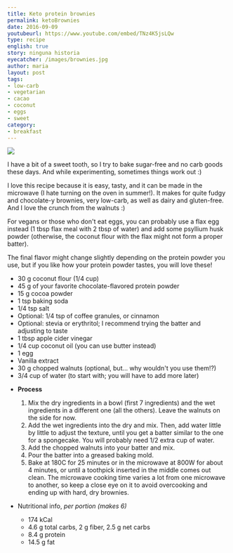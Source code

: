```yaml
---
title: Keto protein brownies
permalink: ketoBrownies
date: 2016-09-09
youtubeurl: https://www.youtube.com/embed/TNz4K5jsLQw
type: recipe
english: true
story: ninguna historia
eyecatcher: /images/brownies.jpg
author: maria
layout: post
tags:
- low-carb
- vegetarian
- cacao
- coconut
- eggs
- sweet
category:
- breakfast
---
```


<img src="https://farm1.staticflickr.com/142/30866357173_014f31558d_o_d.jpg" />

I have a bit of a sweet tooth, so I try to bake sugar-free and no carb goods these days. And while experimenting, sometimes things work out :)

I love this recipe because it is easy, tasty, and it can be made in the microwave (I hate turning on the oven in summer!). It makes for quite fudgy and chocolate-y brownies, very low-carb, as well as dairy and gluten-free. And I love the crunch from the walnuts :) 

For vegans or those who don't eat eggs, you can probably use a flax egg instead (1 tbsp flax meal with 2 tbsp of water) and add some psyllium husk powder (otherwise, the coconut flour with the flax might not form a proper batter).

The final flavor might change slightly depending on the protein powder you use, but if you like how your protein powder tastes, you will love these!


<ul>
  <li>30 g coconut flour (1/4 cup)</li>
  <li>45 g of your favorite chocolate-flavored protein powder</li>
  <li>15 g cocoa powder</li>
  <li>1 tsp baking soda</li>
  <li>1/4 tsp salt</li>
  <li>Optional: 1/4 tsp of coffee granules, or cinnamon</li>
  <li>Optional: stevia or erythritol; I recommend trying the batter and adjusting to taste</li>
  <li>1 tbsp apple cider vinegar</li>
  <li>1/4 cup coconut oil (you can use butter instead)</li>
  <li>1 egg</li>
  <li>Vanilla extract</li>
  <li>30 g chopped walnuts (optional, but... why wouldn't you use them!?)</li>
  <li>3/4 cup of water (to start with; you will have to add more later)</li>
</ul>

* **Process**
  1. Mix the dry ingredients in a bowl (first 7 ingredients) and the wet ingredients in a different one (all the others). Leave the walnuts on the side for now.
  2. Add the wet ingredients into the dry and mix. Then, add water little by little to adjust the texture, until you get a batter similar to the one for a spongecake. You will probably need 1/2 extra cup of water.
  3. Add the chopped walnuts into your batter and mix.
  4. Pour the batter into a greased baking mold.
  5. Bake at 180C for 25 minutes or in the microwave at 800W for about 4 minutes, or until a toothpick inserted in the middle comes out clean. The microwave cooking time varies a lot from one microwave to another, so keep a close eye on it to avoid overcooking and ending up with hard, dry brownies.


* Nutritional info, _per portion (makes 6)_
  * 174 kCal
  * 4.6 g total carbs, 2 g fiber, 2.5 g net carbs
  * 8.4 g protein
  * 14.5 g fat
